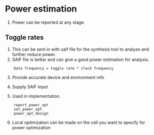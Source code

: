 # Power estimation
1. Power can be reported at any stage.


## Toggle rates
1. This can be sent in with saif file for the synthesis tool to analyze and further reduce power.
2. SAIF file is better and can give a good power estimation for analysis.

```
    Data frequency = toggle rate * clock frequency
```
3. Provide accurate device and environment info
4. Supply SAIF input

5. Used in implementation.
```
    report_power_opt
    set_power_opt
    power_opt_design
```

6. Local optimization can be made on the cell you want to specify for power optimization
